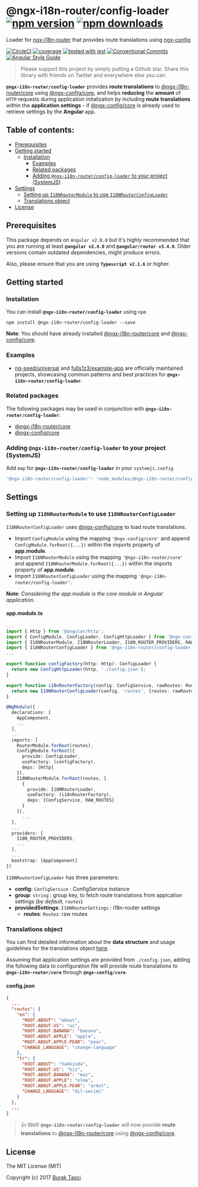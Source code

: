 # @ngx-i18n-router/config-loader [![npm version](https://badge.fury.io/js/%40ngx-i18n-router%2Fconfig-loader.svg)](https://www.npmjs.com/package/@ngx-i18n-router/config-loader) [![npm downloads](https://img.shields.io/npm/dm/%40ngx-i18n-router%2Fconfig-loader.svg)](https://www.npmjs.com/package/@ngx-i18n-router/config-loader)
Loader for [ngx-i18n-router] that provides route translations using [ngx-config]

[![CircleCI](https://circleci.com/gh/fulls1z3/ngx-i18n-router/tree/v0.2.x.svg?style=shield)](https://circleci.com/gh/fulls1z3/ngx-i18n-router)
[![coverage](https://codecov.io/github/fulls1z3/ngx-i18n-router/coverage.svg?branch=v0.2.x)](https://codecov.io/gh/fulls1z3/ngx-i18n-router)
[![tested with jest](https://img.shields.io/badge/tested_with-jest-99424f.svg)](https://github.com/facebook/jest)
[![Conventional Commits](https://img.shields.io/badge/Conventional%20Commits-1.0.0-yellow.svg)](https://conventionalcommits.org)
[![Angular Style Guide](https://mgechev.github.io/angular2-style-guide/images/badge.svg)](https://angular.io/styleguide)

> Please support this project by simply putting a Github star. Share this library with friends on Twitter and everywhere else you can.

**`@ngx-i18n-router/config-loader`** provides **route translations** to [@ngx-i18n-router/core] using [@ngx-config/core],
and helps **reducing** the **amount** of `HTTP` requests during application initalization by including **route translations**
within the **application settings** - if [@ngx-config/core] is already used to retrieve settings by the **Angular** app.

## Table of contents:
- [Prerequisites](#prerequisites)
- [Getting started](#getting-started)
  - [Installation](#installation)
	- [Examples](#examples)
	- [Related packages](#related-packages)
	- [Adding `@ngx-i18n-router/config-loader` to your project (SystemJS)](#adding-systemjs)
- [Settings](#settings)
	- [Setting up `I18NRouterModule` to use `I18NRouterConfigLoader`](#setting-up-configloader)
	- [Translations object](#translations-object)
- [License](#license)

## <a name="prerequisites"></a> Prerequisites
This package depends on `Angular v2.0.0` but it's highly recommended that you are running at least **`@angular v2.4.0`**
and **`@angular/router v3.4.0`**. Older versions contain outdated dependencies, might produce errors.

Also, please ensure that you are using **`Typescript v2.1.6`** or higher.

## <a name="getting-started"> Getting started
### <a name="installation"> Installation
You can install **`@ngx-i18n-router/config-loader`** using `npm`
```
npm install @ngx-i18n-router/config-loader --save
```

**Note**: You should have already installed [@ngx-i18n-router/core] and [@ngx-config/core].

### <a name="examples"></a> Examples
- [ng-seed/universal] and [fulls1z3/example-app] are officially maintained projects, showcasing common patterns and best
practices for **`@ngx-i18n-router/config-loader`**.

### <a name="related-packages"></a> Related packages
The following packages may be used in conjunction with **`@ngx-i18n-router/config-loader`**:
- [@ngx-i18n-router/core]
- [@ngx-config/core]

### <a name="adding-systemjs"></a> Adding `@ngx-i18n-router/config-loader` to your project (SystemJS)
Add `map` for **`@ngx-i18n-router/config-loader`** in your `systemjs.config`
```javascript
'@ngx-i18n-router/config-loader': 'node_modules/@ngx-i18n-router/config-loader/bundles/config-loader.umd.min.js'
```

## <a name="settings"></a> Settings
### <a name="setting-up-configloader"></a> Setting up `I18NRouterModule` to use `I18NRouterConfigLoader`
`I18NRouterConfigLoader` uses [@ngx-config/core] to load route translations.
- Import `ConfigModule` using the mapping `'@ngx-config/core'` and append `ConfigModule.forRoot({...})` within the imports
property of **app.module**.
- Import `I18NRouterModule` using the mapping `'@ngx-i18n-router/core'` and append `I18NRouterModule.forRoot({...})` within
the imports property of **app.module**.
- Import `I18NRouterConfigLoader` using the mapping `'@ngx-i18n-router/config-loader'`.

**Note**: *Considering the app.module is the core module in Angular application*.

#### app.module.ts
```TypeScript
...
import { Http } from '@angular/http';
import { ConfigModule, ConfigLoader, ConfigHttpLoader } from '@ngx-config/core';
import { I18NRouterModule, I18NRouterLoader, I18N_ROUTER_PROVIDERS, RAW_ROUTES } from '@ngx-i18n-router/core';
import { I18NRouterConfigLoader } from '@ngx-i18n-router/config-loader';
...

export function configFactory(http: Http): ConfigLoader {
  return new ConfigHttpLoader(http, './config.json');
}

export function i18nRouterFactory(config: ConfigService, rawRoutes: Routes): I18NRouterLoader {
  return new I18NRouterConfigLoader(config, 'routes', {routes: rawRoutes});
}

@NgModule({
  declarations: [
    AppComponent,
    ...
  ],
  ...
  imports: [
    RouterModule.forRoot(routes),
    ConfigModule.forRoot({
      provide: ConfigLoader,
      useFactory: (configFactory),
      deps: [Http]
    }),
    I18NRouterModule.forRoot(routes, [
      {
        provide: I18NRouterLoader,
        useFactory: (i18nRouterFactory),
        deps: [ConfigService, RAW_ROUTES]
      }
    ]),
	  ...
  ],
  ...
  providers: [
    I18N_ROUTER_PROVIDERS,
    ...
  ],
  ...
  bootstrap: [AppComponent]
})
```

`I18NRouterConfigLoader` has three parameters:
- **config**: `ConfigService` : ConfigService instance
- **group**: `string` : group key, to fetch route translations from applcation settings (*by default, `routes`*)
- **providedSettings**: `I18NRouterSettings` : i18n-router settings
  - **routes**: `Routes`: raw routes
  
### <a name="translations-object"></a> Translations object
You can find detailed information about the **data structure** and usage guidelines for the translations object [here](https://github.com/fulls1z3/ngx-i18n-router/tree/master/packages/@ngx-i18n-router/core#translations-object).

Assuming that application settings are provided from `./config.json`, adding the following data to configuration file will
provide route translations to **`@ngx-i18n-router/core`** through **`@ngx-config/core`**.

#### config.json
```json
{
  ...
  "routes": {
    "en": {
      "ROOT.ABOUT": "about",
      "ROOT.ABOUT.US": "us",
      "ROOT.ABOUT.BANANA": "banana",
      "ROOT.ABOUT.APPLE": "apple",
      "ROOT.ABOUT.APPLE.PEAR": "pear",
      "CHANGE_LANGUAGE": "change-language"
    },
    "tr": {
      "ROOT.ABOUT": "hakkinda",
      "ROOT.ABOUT.US": "biz",
      "ROOT.ABOUT.BANANA": "muz",
      "ROOT.ABOUT.APPLE": "elma",
      "ROOT.ABOUT.APPLE.PEAR": "armut",
      "CHANGE_LANGUAGE": "dil-secimi"
    }
  },
  ...
}
```

> :+1: Well! **`@ngx-i18n-router/config-loader`** will now provide **route translations** to [@ngx-i18n-router/core] using
[@ngx-config/core].

## <a name="license"></a> License
The MIT License (MIT)

Copyright (c) 2017 [Burak Tasci]

[ngx-i18n-router]: https://github.com/fulls1z3/ngx-i18n-router
[ngx-config]: https://github.com/fulls1z3/ngx-config
[@ngx-i18n-router/core]: https://github.com/fulls1z3/ngx-i18n-router/tree/master/packages/@ngx-i18n-router/core
[@ngx-config/core]: https://github.com/fulls1z3/ngx-config/tree/master/packages/@ngx-config/core
[ng-seed/universal]: https://github.com/ng-seed/universal
[fulls1z3/example-app]: https://github.com/fulls1z3/example-app
[Burak Tasci]: https://github.com/fulls1z3
